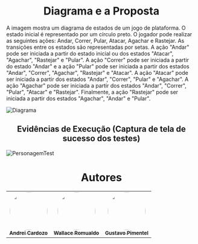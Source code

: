 <h1 align="center">Diagrama e a Proposta</h1>

A imagem mostra um diagrama de estados de um jogo de plataforma. O estado inicial é representado por um círculo preto. O jogador pode realizar as seguintes ações: Andar, Correr, Pular, Atacar, Agachar e Rastejar. As transições entre os estados são representadas por setas. A ação "Andar" pode ser iniciada a partir do estado inicial ou dos estados "Atacar", "Agachar", "Rastejar" e "Pular". A ação "Correr" pode ser iniciada a partir do estado "Andar" e a ação "Pular" pode ser iniciada a partir dos estados "Andar", "Correr", "Agachar", "Rastejar" e "Atacar". A ação "Atacar" pode ser iniciada a partir dos estados "Andar", "Correr", "Pular" e "Agachar". A ação "Agachar" pode ser iniciada a partir dos estados "Andar", "Correr", "Pular", "Atacar" e "Rastejar". Finalmente, a ação "Rastejar" pode ser iniciada a partir dos estados "Agachar", "Andar" e "Pular".

![](./docs/diagram.jpg?raw=true "Diagrama")


<h2 align="center">Evidências de Execução (Captura de tela de sucesso dos testes)</h2>

![PersonagemTest](https://github.com/WallaceRomualdoJF/Aula_Padrao_Projeto/assets/67652151/34352b64-fa0d-4262-aee2-2357e92cf25f)


<h1 align="center">Autores</h1>

<table align="center">
  <tr>
    <td align="center">
      <a href="https://github.com/AndreiCardozo">
        <img style="border-radius: 50%;" src="https://avatars.githubusercontent.com/u/67652151?v=4" width="100px;" alt=""/><br/><sub><b>Andrei Cardozo</b></sub>
      </a> <br/>
      <a href="https://github.com/AndreiCardozo" title="Andrei Cardozo"></a>
    </td>
      <td align="center">
      <a href="https://github.com/WallaceRomualdoJF">
        <img style="border-radius: 50%;" src="https://avatars.githubusercontent.com/u/67033167?v=4" width="100px;" alt=""/><br/><sub><b>Wallace Romualdo</b></sub>
      </a> <br/>
      <a href="https://github.com/WallaceRomualdoJF" title="Wallace Romualdo"></a>
    </td>
      <td align="center">
      <a href="https://github.com/Gpimentel7">
        <img style="border-radius: 50%;" src="https://avatars.githubusercontent.com/u/50156614?v=4" width="100px;" alt=""/><br/><sub><b>Gustavo Pimentel</b></sub>
      </a> <br/>
      <a href="https://github.com/Gpimentel7" title="Gustavo Pimentel"></a>
    </td>
</table>
